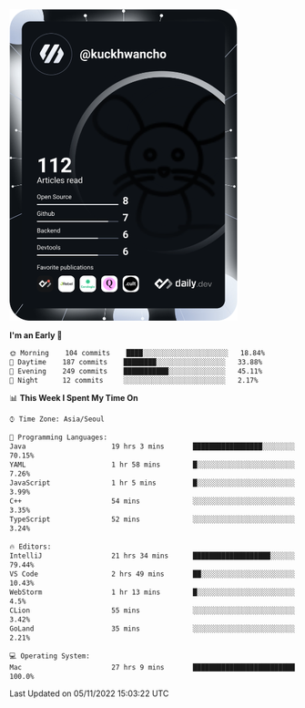 <a href="https://app.daily.dev/kuckhwancho"><img src="https://github.com/kuckjwi0928/kuckjwi0928/blob/master/devcard.svg" width="400" alt="Kuckjwi Devcard"/></a>

<!--START_SECTION:waka-->
**I'm an Early 🐤** 

```text
🌞 Morning    104 commits    ████░░░░░░░░░░░░░░░░░░░░░   18.84% 
🌆 Daytime    187 commits    ████████░░░░░░░░░░░░░░░░░   33.88% 
🌃 Evening    249 commits    ███████████░░░░░░░░░░░░░░   45.11% 
🌙 Night      12 commits     ░░░░░░░░░░░░░░░░░░░░░░░░░   2.17%

```


📊 **This Week I Spent My Time On** 

```text
⌚︎ Time Zone: Asia/Seoul

💬 Programming Languages: 
Java                     19 hrs 3 mins       █████████████████░░░░░░░░   70.15% 
YAML                     1 hr 58 mins        █░░░░░░░░░░░░░░░░░░░░░░░░   7.26% 
JavaScript               1 hr 5 mins         █░░░░░░░░░░░░░░░░░░░░░░░░   3.99% 
C++                      54 mins             ░░░░░░░░░░░░░░░░░░░░░░░░░   3.35% 
TypeScript               52 mins             ░░░░░░░░░░░░░░░░░░░░░░░░░   3.24%

🔥 Editors: 
IntelliJ                 21 hrs 34 mins      ███████████████████░░░░░░   79.44% 
VS Code                  2 hrs 49 mins       ██░░░░░░░░░░░░░░░░░░░░░░░   10.43% 
WebStorm                 1 hr 13 mins        █░░░░░░░░░░░░░░░░░░░░░░░░   4.5% 
CLion                    55 mins             ░░░░░░░░░░░░░░░░░░░░░░░░░   3.42% 
GoLand                   35 mins             ░░░░░░░░░░░░░░░░░░░░░░░░░   2.21%

💻 Operating System: 
Mac                      27 hrs 9 mins       █████████████████████████   100.0%

```


 Last Updated on 05/11/2022 15:03:22 UTC
<!--END_SECTION:waka-->
